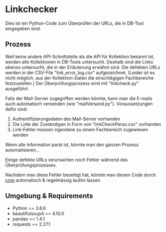 # Linkchecker

Dies ist ein Python-Code zum Überprüfen der URLs, die in DB-Tool eingegeben sind. 

## Prozess

Weil keine andere API-Schnittstelle als die API für Kollektion bekannt ist, werden alle Kollektionen in DB-Tools untersucht. Deshalb sind die Links ebenso untersucht, die in der Erläuterung erwähnt sind.
Die defekten URLs werden in der CSV-File "link_error_log.csv" aufgezeichnet.
(Leider ist es nicht möglich, aus der Kollektion-Daten die einschlägigen Fachbereiche festzustellen.)
Der Überprüfungsprozess wird mit "linkcheck.py" ausgeführt.

Falls der Mail-Server zugegriffen werden könnte, kann man die E-mails auch automatisch versenden (wie "mailVersand.py"). 
Voraussetzungen dafür sind:

1. Authentifizierungsdaten des Mail-Server vorhanden
1. Die Liste der Zuständigen in Form von "linkCheckPerso.csv" vorhanden
1. Link-Fehler müssen irgendwie zu einem Fachbereich zugewiesen werden

Wenn alle Information parat ist, könnte man den ganzen Prozess automatisieren...


Einige defekte URLs verursachen noch Fehler während des Überprüfungsprozesses. 


Nachdem man diese Fehler beseitigt hat, könnte man diesen Code durch [cron](https://de.wikipedia.org/wiki/Cron#:~:text=Der%20Cron%2DDaemon%20dient%20der,Aufgaben%20%E2%80%93%20Cronjobs%20%E2%80%93%20zu%20automatisieren.) automatisch & regelmässig laufen lassen.

## Umgebung & Requirements

* Python == 3.8.6
* beautifulsoup4 == 4.10.0
* pandas == 1.4.1
* requests == 2.27.1



